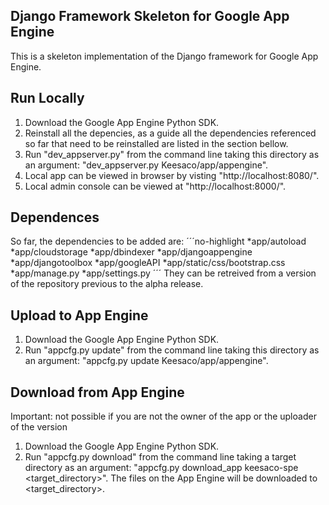 ## Django Framework Skeleton for Google App Engine

This is a skeleton implementation of the Django framework for Google App Engine.

## Run Locally
1. Download the Google App Engine Python SDK.
2. Reinstall all the depencies, as a guide all the dependencies referenced so far that need to be reinstalled are listed in the section bellow.
3. Run "dev_appserver.py" from the command line taking this directory as an argument: "dev_appserver.py Keesaco/app/appengine".
4. Local app can be viewed in browser by visting "http://localhost:8080/".
5. Local admin console can be viewed at "http://localhost:8000/".

## Dependences
So far, the dependencies to be added are:
´´´no-highlight
*app/autoload
*app/cloudstorage
*app/dbindexer
*app/djangoappengine
*app/djangotoolbox
*app/googleAPI
*app/static/css/bootstrap.css
*app/manage.py
*app/settings.py
´´´
They can be retreived from a version of the repository previous to the alpha release.

## Upload to App Engine
1. Download the Google App Engine Python SDK.
2. Run "appcfg.py update" from the command line taking this directory as an argument: "appcfg.py update Keesaco/app/appengine".

## Download from App Engine
Important: not possible if you are not the owner of the app or the uploader of the version
1. Download the Google App Engine Python SDK.
2. Run "appcfg.py download" from the command line taking a target directory as an argument: "appcfg.py download_app keesaco-spe <target_directory>". The files on the App Engine will be downloaded to <target_directory>.
